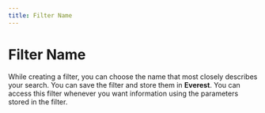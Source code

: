 ```yaml
---
title: Filter Name
---
```


# Filter Name


While creating a filter, you can choose the name that most closely describes  your search. You can save the filter and store them in **Everest**.  You can access this filter whenever you want information using the parameters  stored in the filter.
